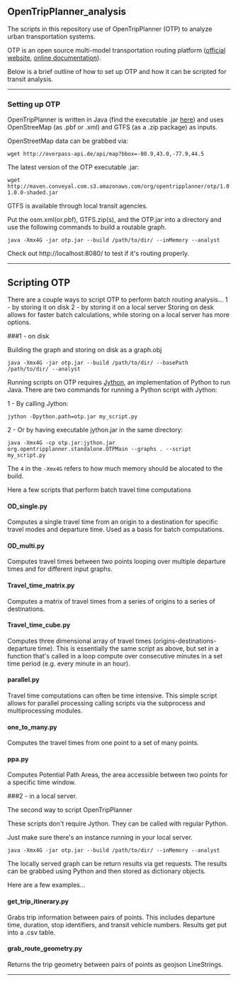 ## OpenTripPlanner_analysis

The scripts in this repository use of OpenTripPlanner (OTP) to analyze urban transportation systems.

OTP is an open source multi-model transportation routing platform ([official website](http://www.opentripplanner.org/), [online documentation](http://docs.opentripplanner.org/en/latest/)).

Below is a brief outline of how to set up OTP and how it can be scripted for transit analysis.

---

### Setting up OTP

OpenTripPlanner is written in Java (find the executable .jar [here](http://maven.conveyal.com/org/opentripplanner/otp/)) and uses OpenStreeMap (as .pbf or .xml) and GTFS (as a .zip package) as inputs.

OpenStreetMap data can be grabbed via:
```
wget http://overpass-api.de/api/map?bbox=-80.9,43.0,-77.9,44.5
```

The latest version of the OTP executable .jar:
```
wget http://maven.conveyal.com.s3.amazonaws.com/org/opentripplanner/otp/1.0.0/otp-1.0.0-shaded.jar
```

GTFS is available through local transit agencies.

Put the osm.xml(or.pbf), GTFS.zip(s), and the OTP.jar into a directory and use the following commands to build a routable graph.

```shell
java -Xmx4G -jar otp.jar --build /path/to/dir/ --inMemory --analyst
```

Check out http://localhost:8080/ to test if it's routing properly.

---

## Scripting OTP

There are a couple ways to script OTP to perform batch routing analysis...
1 - by storing it on disk
2 - by storing it on a local server
Storing on desk allows for faster batch calculations, while storing on a local server has more options.

###1 - on disk

Building the graph and storing on disk as a graph.obj
```shell
java -Xmx4G -jar otp.jar --build /path/to/dir/ --basePath /path/to/dir/ --analyst
```

Running scripts on OTP requires [Jython](http://www.jython.org/), an implementation of Python to run Java. There are two commands for running a Python script with Jython:

1 - By calling Jython:
```shell
jython -Dpython.path=otp.jar my_script.py
```

2 - Or by having executable jython.jar in the same directory:
```shell
java -Xmx4G -cp otp.jar:jython.jar org.opentripplanner.standalone.OTPMain --graphs . --script my_script.py
```

The ```4``` in the ```-Xmx4G``` refers to how much memory should be alocated to the build.

Here a few scripts that perform batch travel time computations  

#### OD_single.py
Computes a single travel time from an origin to a destination for specific travel modes and departure time. Used as a basis for batch computations.

#### OD_multi.py
Computes travel times between two points looping over multiple departure times and for different input graphs.

#### Travel_time_matrix.py
Computes a matrix of travel times from a series of origins to a series of destinations.

#### Travel_time_cube.py
Computes three dimensional array of travel times (origins-destinations-departure time). This is essentially the same script as above, but set in a function that's called in a loop compute over consecutive minutes in a set time period (e.g. every minute in an hour).

#### parallel.py
Travel time computations can often be time intensive. This simple script allows for parallel processing calling scripts via the subprocess and multiprocessing modules.

#### one_to_many.py
Computes the travel times from one point to a set of many points.

#### ppa.py
Computes Potential Path Areas, the area accessible between two points for a specific time window.

###2 - in a local server.

The second way to script OpenTripPlanner

These scripts don't require Jython. They can be called with regular Python.

Just make sure there's an instance running in your local server.
```shell
java -Xmx4G -jar otp.jar --build /path/to/dir/ --inMemory --analyst
```

The locally served graph can be return results via get requests. The results can be grabbed using Python and then stored as dictionary objects.

Here are a few examples...

#### get_trip_itinerary.py
Grabs trip information between pairs of points. This includes departure time, duration, stop identifiers, and transit vehicle numbers. Results get put into a .csv table.

#### grab_route_geometry.py
Returns the trip geometry between pairs of points as geojson LineStrings.

---
